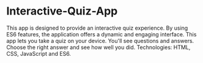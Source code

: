 # Interactive-Quiz-App
This app is designed to provide an interactive quiz experience. By using ES6 features, the application offers a dynamic and engaging interface. This app lets you take a quiz on your device. You'll see questions and answers. Choose the right answer and see how well you did. Technologies: HTML, CSS, JavaScript and ES6. 
